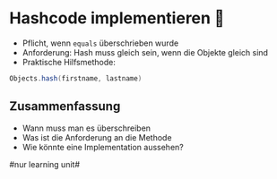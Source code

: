 # Hashcode implementieren 📄

- Pflicht, wenn `equals` überschrieben wurde
- Anforderung: Hash muss gleich sein, wenn die Objekte gleich sind
- Praktische Hilfsmethode:

```java
Objects.hash(firstname, lastname)
```


## Zusammenfassung
- Wann muss man es überschreiben
- Was ist die Anforderung an die Methode
- Wie könnte eine Implementation aussehen?

#nur learning unit#
